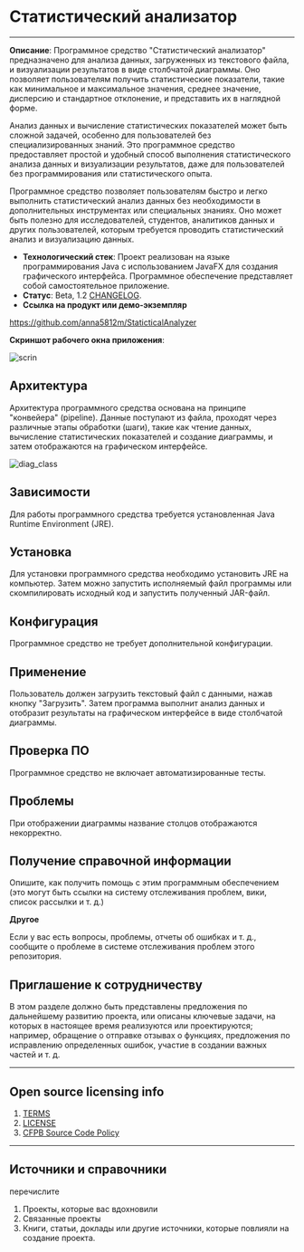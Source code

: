 # Статистический анализатор
----------------

**Описание**:  Программное средство "Статистический анализатор" предназначено для анализа данных, загруженных из текстового файла, и визуализации результатов в виде столбчатой диаграммы. Оно позволяет пользователям получить статистические показатели, такие как минимальное и максимальное значения, среднее значение, дисперсию и стандартное отклонение, и представить их в наглядной форме.

Анализ данных и вычисление статистических показателей может быть сложной задачей, особенно для пользователей без специализированных знаний. Это программное средство предоставляет простой и удобный способ выполнения статистического анализа данных и визуализации результатов, даже для пользователей без программирования или статистического опыта.

Программное средство позволяет пользователям быстро и легко выполнить статистический анализ данных без необходимости в дополнительных инструментах или специальных знаниях. Оно может быть полезно для исследователей, студентов, аналитиков данных и других пользователей, которым требуется проводить статистический анализ и визуализацию данных.

  - **Технологический стек**: Проект реализован на языке программирования Java с использованием JavaFX для создания графического интерфейса. Программное обеспечение представляет собой самостоятельное приложение.
  - **Статус**:  Beta, 1.2 [CHANGELOG](CHANGELOG.md).
  - **Ссылка на продукт или демо-экземпляр**

https://github.com/anna5812m/StaticticalAnalyzer


**Скриншот рабочего окна приложения**:

![scrin](https://github.com/anna5812m/docs-management-course/raw/amorgunova/picture/scrin.png)

## Архитектура
Архитектура программного средства основана на принципе "конвейера" (pipeline). Данные поступают из файла, проходят через различные этапы обработки (шаги), такие как чтение данных, вычисление статистических показателей и создание диаграммы, и затем отображаются на графическом интерфейсе.

![diag_class](https://github.com/anna5812m/docs-management-course/raw/amorgunova/picture/diag_class.png)


## Зависимости

Для работы программного средства требуется установленная Java Runtime Environment (JRE).

## Установка

Для установки программного средства необходимо установить JRE на компьютер. Затем можно запустить исполняемый файл программы или скомпилировать исходный код и запустить полученный JAR-файл.

## Конфигурация

Программное средство не требует дополнительной конфигурации.

## Применение

Пользователь должен загрузить текстовый файл с данными, нажав кнопку "Загрузить". Затем программа выполнит анализ данных и отобразит результаты на графическом интерфейсе в виде столбчатой диаграммы.

## Проверка ПО

Программное средство не включает автоматизированные тесты.

## Проблемы

При отображении диаграммы название столцов отображаются некорректно.

## Получение справочной информации

Опишите, как получить помощь с этим программным обеспечением (это могут быть ссылки на систему отслеживания проблем, вики, список рассылки и т. д.)

**Другое**

Если у вас есть вопросы, проблемы, отчеты об ошибках и т. д., сообщите о проблеме в системе отслеживания проблем этого репозитория.

## Приглашение к сотрудничеству

В этом разделе должно быть представлены предложения по дальнейшему развитию проекта, или описаны ключевые задачи, на которых в настоящее время реализуются или проектируются; например, обращение о отправке отзывах о функциях, предложения по исправлению определенных ошибок, участие в создании важных частей и т. д.


----

## Open source licensing info
1. [TERMS](TERMS.md)
2. [LICENSE](LICENSE)
3. [CFPB Source Code Policy](https://github.com/cfpb/source-code-policy/)


----

## Источники и справочники
перечислите
1. Проекты, которые вас вдохновили
2. Связанные проекты
3. Книги, статьи, доклады или другие источники, которые повлияли на создание проекта.
